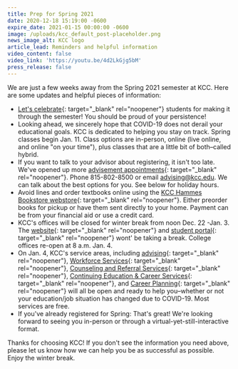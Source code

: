 ```yaml
---
title: Prep for Spring 2021
date: 2020-12-18 15:19:00 -0600
expire_date: 2021-01-15 00:00:00 -0600
image: /uploads/kcc_default_post-placeholder.png
news_image_alt: KCC logo
article_lead: Reminders and helpful information
video_content: false
video_link: 'https://youtu.be/4d2LkGjg5bM'
press_release: false
---
```


We are just a few weeks away from the Spring 2021 semester at KCC. Here are some updates and helpful pieces of information:

* [Let's celebrate](https://giphy.com/gifs/celebration-celebrate-yay-26FL4fdR9oRs2tdEA/fullscreen){: target="_blank" rel="noopener"}&nbsp;students for making it through the semester\! You should be proud of your persistence\!
* Looking ahead, we sincerely hope that COVID-19 does not derail your educational goals. KCC is dedicated to helping you stay on track. Spring classes begin Jan. 11. Class options are in-person, online (live online, and online "on your time"), plus classes that are a little bit of both–called hybrid.&nbsp;
* If you want to talk to your advisor about registering, it isn't too late. We've opened up more [advisement appointments](https://kccadvising.setmore.com/){: target="_blank" rel="noopener"}. Phone 815-802-8500 or email [advising@kcc.edu](mailto:advising@kcc.edu). We can talk about the best options for you. See below for holiday hours.
* Avoid lines and order textbooks online using the [KCC Hammes Bookstore webstore](http://books.kcc.edu/home){: target="_blank" rel="noopener"}. Either preorder books for pickup or have them sent directly to your home. Payment can be from your financial aid or use a credit card.&nbsp;
* KCC's offices will be closed for winter break from noon Dec. 22 -Jan. 3. The [website](http://www.kcc.edu/Pages/Home.aspx){: target="_blank" rel="noopener"} and&nbsp;[student portal](https://my.kcc.edu/staff/Pages/default.aspx){: target="_blank" rel="noopener"} wont' be taking a break. College offices re-open at 8 a.m. Jan. 4.&nbsp;
* On Jan. 4, KCC's service areas, including&nbsp;[advising](http://www.kcc.edu/students/advising/Pages/meetanadvisor.aspx){: target="_blank" rel="noopener"}, [Workforce Services](https://wioa.kcc.edu/){: target="_blank" rel="noopener"}, [Counseling and Referral Services](http://www.kcc.edu/students/advising/Pages/counseling-and-referral-services.aspx){: target="_blank" rel="noopener"}, [Continuing Education & Career Services](https://continuinged.kcc.edu/){: target="_blank" rel="noopener"}, and [Career Planning](https://continuinged.kcc.edu/career-services/){: target="_blank" rel="noopener"} will all be open and ready to help you–whether or not your education/job situation has changed due to COVID-19. Most services are free.
* If you've already registered for Spring: That's great\! We're looking forward to seeing you in-person or through a virtual-yet-still-interactive format.

Thanks for choosing KCC\! If you don't see the information you need above, please let us know how we can help you be as successful as possible. Enjoy the winter break.

&nbsp;
